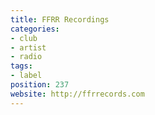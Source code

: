 ```yaml
---
title: FFRR Recordings
categories:
- club
- artist
- radio
tags:
- label
position: 237
website: http://ffrrecords.com
---
```


